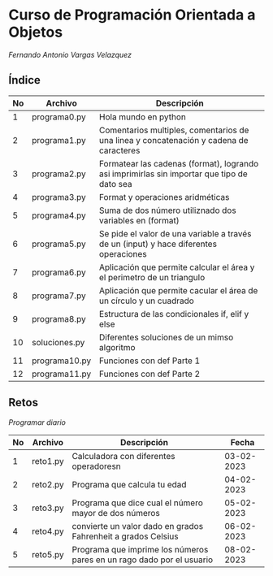 # Curso de Programación Orientada a Objetos

*Fernando Antonio Vargas Velazquez*

## Índice

|No|Archivo     |Descripción         |
|--|------------|--------------------|
|1 |programa0.py|Hola mundo en python|
|2 |programa1.py|Comentarios multiples, comentarios de una linea y concatenación y cadena de caracteres|
|3 |programa2.py|Formatear las cadenas (format), logrando asi imprimirlas sin importar que tipo de dato sea|
|4 |programa3.py|Format y operaciones aridméticas|
|5 |programa4.py|Suma de dos número utiliznado dos variables en (format)|
|6 |programa5.py|Se pide el valor de una variable a través de un (input) y hace diferentes operaciones|
|7 |programa6.py|Aplicación que permite calcular el área y el perimetro de un triangulo|
|8 |programa7.py|Aplicación que permite cacular el área de un círculo y un cuadrado|
|9 |programa8.py|Estructura de las condicionales if, elif y else|
|10|soluciones.py|Diferentes soluciones de un mimso algoritmo|
|11|programa10.py|Funciones con def Parte 1|
|12|programa11.py|Funciones con def Parte 2|


## Retos
*Programar diario*

|No|Archivo     |Descripción         |Fecha    |
|--|------------|--------------------|---------|
|1 |reto1.py|Calculadora con diferentes operadoresn|03-02-2023|
|2 |reto2.py|Programa que calcula tu edad|04-02-2023|
|3 |reto3.py|Programa que dice cual el número mayor de dos números|05-02-2023|
|4 |reto4.py|convierte un valor dado en grados Fahrenheit a grados Celsius|06-02-2023|
|5 |reto5.py|Programa que imprime los números pares en un rago dado por el usuario|08-02-2023||